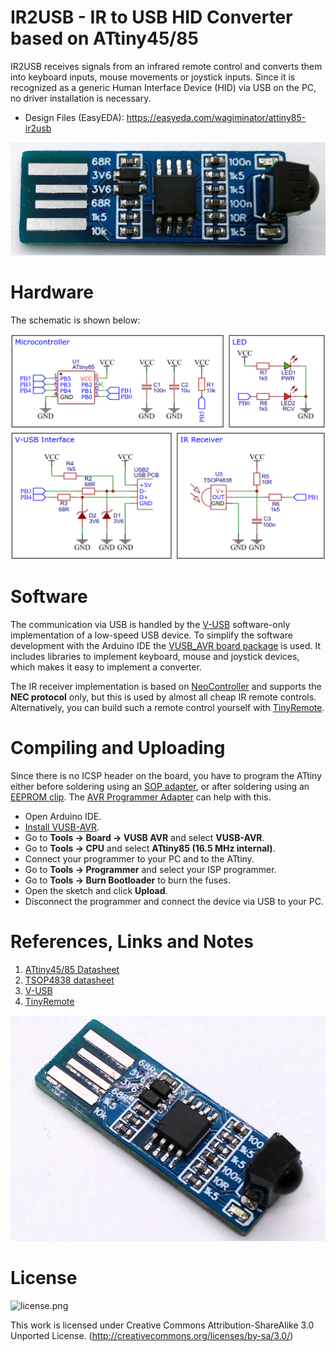 # IR2USB - IR to USB HID Converter based on ATtiny45/85
IR2USB receives signals from an infrared remote control and converts them into keyboard inputs, mouse movements or joystick inputs. Since it is recognized as a generic Human Interface Device (HID) via USB on the PC, no driver installation is necessary.

- Design Files (EasyEDA): https://easyeda.com/wagiminator/attiny85-ir2usb

![pic1.jpg](https://raw.githubusercontent.com/wagiminator/ATtiny85-IR2USB/main/documentation/IR2USB_pic1.jpg)

# Hardware
The schematic is shown below:

![Wiring.png](https://raw.githubusercontent.com/wagiminator/ATtiny85-IR2USB/main/documentation/IR2USB_wiring.png)

# Software
The communication via USB is handled by the [V-USB](https://www.obdev.at/products/vusb/index.html) software-only implementation of a low-speed USB device. To simplify the software development with the Arduino IDE the [VUSB_AVR board package](https://github.com/wagiminator/VUSB-AVR) is used. It includes libraries to implement keyboard, mouse and joystick devices, which makes it easy to implement a converter.

The IR receiver implementation is based on [NeoController](https://github.com/wagiminator/ATtiny13-NeoController) and supports the **NEC protocol** only, but this is used by almost all cheap IR remote controls. Alternatively, you can build such a remote control yourself with [TinyRemote](https://github.com/wagiminator/ATtiny13-TinyRemote).

# Compiling and Uploading
Since there is no ICSP header on the board, you have to program the ATtiny either before soldering using an [SOP adapter](https://aliexpress.com/wholesale?SearchText=sop-8+150mil+adapter), or after soldering using an [EEPROM clip](https://aliexpress.com/wholesale?SearchText=sop8+eeprom+programming+clip). The [AVR Programmer Adapter](https://github.com/wagiminator/AVR-Programmer/tree/master/AVR_Programmer_Adapter) can help with this.

- Open Arduino IDE.
- [Install VUSB-AVR](https://github.com/wagiminator/VUSB-AVR#Installation).
- Go to **Tools -> Board -> VUSB AVR** and select **VUSB-AVR**.
- Go to **Tools -> CPU** and select **ATtiny85 (16.5 MHz internal)**.
- Connect your programmer to your PC and to the ATtiny.
- Go to **Tools -> Programmer** and select your ISP programmer.
- Go to **Tools -> Burn Bootloader** to burn the fuses.
- Open the sketch and click **Upload**.
- Disconnect the programmer and connect the device via USB to your PC.

# References, Links and Notes
1. [ATtiny45/85 Datasheet](https://ww1.microchip.com/downloads/en/DeviceDoc/Atmel-2586-AVR-8-bit-Microcontroller-ATtiny25-ATtiny45-ATtiny85_Datasheet.pdf)
2. [TSOP4838 datasheet](https://www.vishay.com/docs/82459/tsop48.pdf)
3. [V-USB](https://www.obdev.at/products/vusb/index.html)
4. [TinyRemote](https://github.com/wagiminator/ATtiny13-TinyRemote)

![pic2.jpg](https://raw.githubusercontent.com/wagiminator/ATtiny85-IR2USB/main/documentation/IR2USB_pic2.jpg)

# License
![license.png](https://i.creativecommons.org/l/by-sa/3.0/88x31.png)

This work is licensed under Creative Commons Attribution-ShareAlike 3.0 Unported License. 
(http://creativecommons.org/licenses/by-sa/3.0/)
